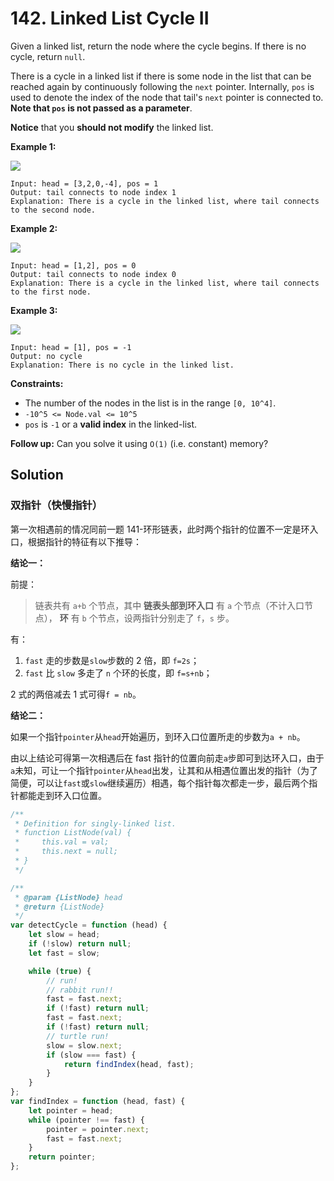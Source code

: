 # 142. Linked List Cycle II

Given a linked list, return the node where the cycle begins. If there is no cycle, return `null`.

There is a cycle in a linked list if there is some node in the list that can be reached again by continuously following the `next` pointer. Internally, `pos` is used to denote the index of the node that tail's `next` pointer is connected to. **Note that `pos` is not passed as a parameter**.

**Notice** that you **should not modify** the linked list.

**Example 1:**

![](https://assets.leetcode.com/uploads/2018/12/07/circularlinkedlist.png)

```text
Input: head = [3,2,0,-4], pos = 1
Output: tail connects to node index 1
Explanation: There is a cycle in the linked list, where tail connects to the second node.
```

**Example 2:**

![](https://assets.leetcode.com/uploads/2018/12/07/circularlinkedlist_test2.png)

```text
Input: head = [1,2], pos = 0
Output: tail connects to node index 0
Explanation: There is a cycle in the linked list, where tail connects to the first node.
```

**Example 3:**

![](https://assets.leetcode.com/uploads/2018/12/07/circularlinkedlist_test3.png)

```text
Input: head = [1], pos = -1
Output: no cycle
Explanation: There is no cycle in the linked list.
```

**Constraints:**

-   The number of the nodes in the list is in the range `[0, 10^4]`.
-   `-10^5 <= Node.val <= 10^5`
-   `pos` is `-1` or a **valid index** in the linked-list.

**Follow up:** Can you solve it using `O(1)` (i.e. constant) memory?

## Solution

### 双指针（快慢指针）

第一次相遇前的情况同前一题 141-环形链表，此时两个指针的位置不一定是环入口，根据指针的特征有以下推导：

**结论一：**

前提：

> 链表共有 `a+b` 个节点，其中 **链表头部到环入口** 有 `a` 个节点（不计入口节点）， **环** 有 `b` 个节点，设两指针分别走了 `f`，`s` 步。

有：

1. `fast` 走的步数是`slow`步数的 2 倍，即 `f=2s`；
2. `fast` 比 `slow` 多走了 `n` 个环的长度，即 `f=s+nb`；

2 式的两倍减去 1 式可得`f = nb`。

**结论二：**

如果一个指针`pointer`从`head`开始遍历，到环入口位置所走的步数为`a + nb`。

由以上结论可得第一次相遇后在 fast 指针的位置向前走`a`步即可到达环入口，由于`a`未知，可让一个指针`pointer`从`head`出发，让其和从相遇位置出发的指针（为了简便，可以让`fast`或`slow`继续遍历）相遇，每个指针每次都走一步，最后两个指针都能走到环入口位置。

```javascript
/**
 * Definition for singly-linked list.
 * function ListNode(val) {
 *     this.val = val;
 *     this.next = null;
 * }
 */

/**
 * @param {ListNode} head
 * @return {ListNode}
 */
var detectCycle = function (head) {
    let slow = head;
    if (!slow) return null;
    let fast = slow;

    while (true) {
        // run!
        // rabbit run!!
        fast = fast.next;
        if (!fast) return null;
        fast = fast.next;
        if (!fast) return null;
        // turtle run!
        slow = slow.next;
        if (slow === fast) {
            return findIndex(head, fast);
        }
    }
};
var findIndex = function (head, fast) {
    let pointer = head;
    while (pointer !== fast) {
        pointer = pointer.next;
        fast = fast.next;
    }
    return pointer;
};
```
